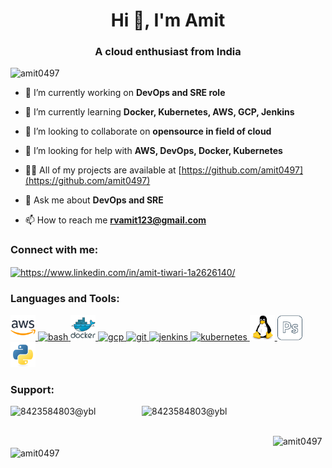 <h1 align="center">Hi 👋, I'm Amit</h1>
<h3 align="center">A cloud enthusiast from India</h3>

<p align="left"> <img src="https://komarev.com/ghpvc/?username=amit0497&label=Profile%20views&color=0e75b6&style=flat" alt="amit0497" /> </p>

- 🔭 I’m currently working on **DevOps and SRE role**

- 🌱 I’m currently learning **Docker, Kubernetes, AWS, GCP, Jenkins**

- 👯 I’m looking to collaborate on **opensource in field of cloud**

- 🤝 I’m looking for help with **AWS, DevOps, Docker, Kubernetes**

- 👨‍💻 All of my projects are available at [https://github.com/amit0497](https://github.com/amit0497)

- 💬 Ask me about **DevOps and SRE**

- 📫 How to reach me **rvamit123@gmail.com**

<h3 align="left">Connect with me:</h3>
<p align="left">
<a href="https://www.linkedin.com/in/amit-tiwari-1a2626140/" target="blank"><img align="center" src="https://raw.githubusercontent.com/rahuldkjain/github-profile-readme-generator/master/src/images/icons/Social/linked-in-alt.svg" alt="https://www.linkedin.com/in/amit-tiwari-1a2626140/" height="30" width="40" /></a>
</p>
<h3 align="left">Languages and Tools:</h3>
<p align="left"> <a href="https://aws.amazon.com" target="_blank" rel="noreferrer"> <img src="https://raw.githubusercontent.com/devicons/devicon/master/icons/amazonwebservices/amazonwebservices-original-wordmark.svg" alt="aws" width="40" height="40"/> </a> <a href="https://www.gnu.org/software/bash/" target="_blank" rel="noreferrer"> <img src="https://www.vectorlogo.zone/logos/gnu_bash/gnu_bash-icon.svg" alt="bash" width="40" height="40"/> </a> <a href="https://www.docker.com/" target="_blank" rel="noreferrer"> <img src="https://raw.githubusercontent.com/devicons/devicon/master/icons/docker/docker-original-wordmark.svg" alt="docker" width="40" height="40"/> </a> <a href="https://cloud.google.com" target="_blank" rel="noreferrer"> <img src="https://www.vectorlogo.zone/logos/google_cloud/google_cloud-icon.svg" alt="gcp" width="40" height="40"/> </a> <a href="https://git-scm.com/" target="_blank" rel="noreferrer"> <img src="https://www.vectorlogo.zone/logos/git-scm/git-scm-icon.svg" alt="git" width="40" height="40"/> </a> <a href="https://www.jenkins.io" target="_blank" rel="noreferrer"> <img src="https://www.vectorlogo.zone/logos/jenkins/jenkins-icon.svg" alt="jenkins" width="40" height="40"/> </a> <a href="https://kubernetes.io" target="_blank" rel="noreferrer"> <img src="https://www.vectorlogo.zone/logos/kubernetes/kubernetes-icon.svg" alt="kubernetes" width="40" height="40"/> </a> <a href="https://www.linux.org/" target="_blank" rel="noreferrer"> <img src="https://raw.githubusercontent.com/devicons/devicon/master/icons/linux/linux-original.svg" alt="linux" width="40" height="40"/> </a> <a href="https://www.photoshop.com/en" target="_blank" rel="noreferrer"> <img src="https://raw.githubusercontent.com/devicons/devicon/master/icons/photoshop/photoshop-line.svg" alt="photoshop" width="40" height="40"/> </a> <a href="https://www.python.org" target="_blank" rel="noreferrer"> <img src="https://raw.githubusercontent.com/devicons/devicon/master/icons/python/python-original.svg" alt="python" width="40" height="40"/> </a> </p>

<h3 align="left">Support:</h3>
<p><a href="https://www.buymeacoffee.com/8423584803@ybl"> <img align="left" src="https://cdn.buymeacoffee.com/buttons/v2/default-yellow.png" height="50" width="210" alt="8423584803@ybl" /></a><a href="https://ko-fi.com/8423584803@ybl"> <img align="left" src="https://cdn.ko-fi.com/cdn/kofi3.png?v=3" height="50" width="210" alt="8423584803@ybl" /></a></p><br><br>

<p><img align="left" src="https://github-readme-stats.vercel.app/api/top-langs?username=amit0497&show_icons=true&locale=en&layout=compact" alt="amit0497" /></p>

<p>&nbsp;<img align="center" src="https://github-readme-stats.vercel.app/api?username=amit0497&show_icons=true&locale=en" alt="amit0497" /></p>
